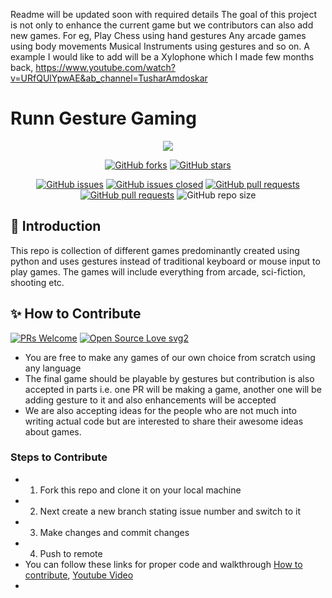Readme will be updated soon with required details The goal of this project is not only to enhance the current game but we contributors can also add new games. For eg, Play Chess using hand gestures Any arcade games using body movements Musical Instruments using gestures and so on. A example I would like to add will be a Xylophone which I made few months back, https://www.youtube.com/watch?v=URfQUlYpwAE&ab_channel=TusharAmdoskar

# Runn Gesture Gaming
<div align="center">
  <img src="https://i.ibb.co/NnvbG7r/Runn.jpg">
  
  
  [![GitHub forks](https://img.shields.io/github/forks/TusharAMD/Runn.svg?style=flat&label=Fork&maxAge=43200)](https://gitHub.com/TusharAMD/Runn/network/)
  [![GitHub stars](https://img.shields.io/github/stars/TusharAMD/Runn.svg?style=flat&label=Star&maxAge=43200)](https://gitHub.com/TusharAMD/Runn/stargazers/)
  
  
  [![GitHub issues](https://img.shields.io/github/issues/TusharAMD/Runn.svg)](https://github.com/TusharAMD/Runn/issues)
[![GitHub issues closed](https://img.shields.io/github/issues-closed/TusharAMD/Runn.svg)](https://github.com/TusharAMD/Runn/issues?q=is%3Aissue+is%3Aclosed)
[![GitHub pull requests](https://img.shields.io/github/issues-pr/TusharAMD/Runn.svg)](https://github.com/TusharAMD/Runn/pulls)
[![GitHub pull requests](https://img.shields.io/github/issues-pr-closed/TusharAMD/Runn.svg)](https://github.com/TusharAMD/Runn/pulls?q=is%3Apr+is%3Aclosed)
![GitHub repo size](https://img.shields.io/github/repo-size/HarshCasper/Rotten-Scripts?color=yellow)

</div>

## 📖 Introduction 
This repo is collection of different games predominantly created using python and uses gestures instead of traditional keyboard or mouse input to play games. The games will include everything from arcade, sci-fiction, shooting etc.

## ✨ How to Contribute

[![PRs Welcome](https://img.shields.io/badge/PRs-welcome-brightgreen.svg?style=flat-square)](http://makeapullrequest.com)
[![Open Source Love svg2](https://badges.frapsoft.com/os/v2/open-source.svg?v=103)](https://github.com/ellerbrock/open-source-badges/)

- You are free to make any games of our own choice from scratch using any language
- The final game should be playable by gestures but contribution is also accepted in parts i.e. one PR will be making a game, another one will be adding gesture to it and also enhancements will be accepted
- We are also accepting ideas for the people who are not much into writing actual code but are interested to share their awesome ideas about games.
### Steps to Contribute
- 1. Fork this repo and clone it on your local machine 
- 2. Next create a new branch stating issue number and switch to it
- 3. Make changes and commit changes
- 4. Push to remote
- You can follow these links for proper code and walkthrough [How to contribute](https://opensource.com/article/19/7/create-pull-request-github), [Youtube Video](https://www.youtube.com/watch?v=waEb2c9NDL8&t=273s&ab_channel=Jovo)
- 
